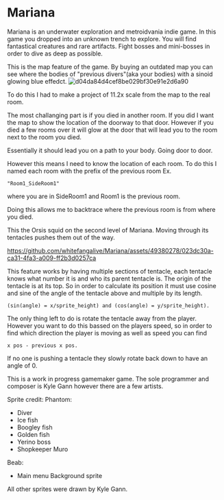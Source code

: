 # Mariana
Mariana is an underwater exploration and metroidvania indie game. In this game you dropped into an unknown trench to explore. You will find fantastical creatures and rare artifacts. Fight bosses and mini-bosses in order to dive as deep as possible.

This is the map feature of the game. By buying an outdated map you can see where the bodies of "previous divers"(aka your bodies) with a sinoid glowing blue effedct.
![d04da84d4cef8be029bf30e91e2d6a90](https://github.com/whitefangalive/Mariana/assets/49380278/58b8cc0a-6831-4b0b-b5c2-ff35f4d57cd9)

To do this I had to make a project of 11.2x scale from the map to the real room.


The most challanging part is if you died in another room. If you did I want the map to show the location of the doorway to that door. However if you died a few rooms over it will glow at the door that will lead you to the room next to the room you died.


Essentially it should lead you on a path to your body. Going door to door.


However this means I need to know the location of each room. To do this I named each room with the prefix of the previous room Ex.
```
"Room1_SideRoom1"
```
 where you are in SideRoom1 and Room1 is the previous room. 
 
 Doing this allows me to backtrace where the previous room is from where you died.




This the Orsis squid on the second level of Mariana. Moving through its tentacles pushes them out of the way.

https://github.com/whitefangalive/Mariana/assets/49380278/023dc30a-ca31-4fa3-a009-ff2b3d0257ca


This feature works by having multiple sections of tentacle, each tentacle knows what number it is and who its parent tentacle is. The origin of the tentacle is at its top. So in order to calculate its position it must use cosine and sine of the angle of the tentacle above and multiple by its length. 
```
(sin(angle) = x/sprite_height) and (cos(angle) = y/sprite_height).
```

The only thing left to do is rotate the tentacle away from the player. However you want to do this bassed on the players speed, so in order to find which direction the player is moving as well as speed you can find 
```
x pos - previous x pos.
```

If no one is pushing a tentacle they slowly rotate back down to have an angle of 0.


This is a work in progress gamemaker game. The sole programmer and composer is Kyle Gann however there are a few artists.


Sprite credit:
Phantom:
 - Diver
 - Ice fish
 - Boogley fish
 - Golden fish
 - Yerino boss
 - Shopkeeper Muro

Beab:
- Main menu Background sprite


All other sprites were drawn by Kyle Gann.
